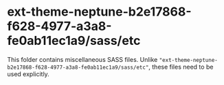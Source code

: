 # ext-theme-neptune-b2e17868-f628-4977-a3a8-fe0ab11ec1a9/sass/etc

This folder contains miscellaneous SASS files. Unlike `"ext-theme-neptune-b2e17868-f628-4977-a3a8-fe0ab11ec1a9/sass/etc"`, these files
need to be used explicitly.

